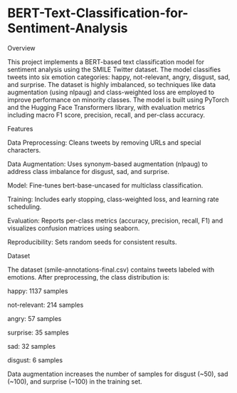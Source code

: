# BERT-Text-Classification-for-Sentiment-Analysis

Overview

This project implements a BERT-based text classification model for sentiment analysis using the SMILE Twitter dataset. The model classifies tweets into six emotion categories: happy, not-relevant, angry, disgust, sad, and surprise. The dataset is highly imbalanced, so techniques like data augmentation (using nlpaug) and class-weighted loss are employed to improve performance on minority classes. The model is built using PyTorch and the Hugging Face Transformers library, with evaluation metrics including macro F1 score, precision, recall, and per-class accuracy.

Features





Data Preprocessing: Cleans tweets by removing URLs and special characters.



Data Augmentation: Uses synonym-based augmentation (nlpaug) to address class imbalance for disgust, sad, and surprise.



Model: Fine-tunes bert-base-uncased for multiclass classification.



Training: Includes early stopping, class-weighted loss, and learning rate scheduling.



Evaluation: Reports per-class metrics (accuracy, precision, recall, F1) and visualizes confusion matrices using seaborn.



Reproducibility: Sets random seeds for consistent results.


Dataset

The dataset (smile-annotations-final.csv) contains tweets labeled with emotions. After preprocessing, the class distribution is:





happy: 1137 samples



not-relevant: 214 samples



angry: 57 samples



surprise: 35 samples



sad: 32 samples



disgust: 6 samples

Data augmentation increases the number of samples for disgust (~50), sad (~100), and surprise (~100) in the training set.
